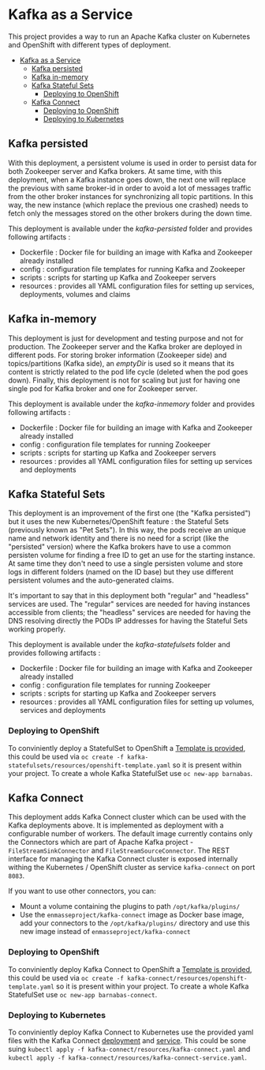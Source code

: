 # Kafka as a Service

This project provides a way to run an Apache Kafka cluster on Kubernetes and OpenShift with different types of deployment.

<!-- TOC -->

- [Kafka as a Service](#kafka-as-a-service)
    - [Kafka persisted](#kafka-persisted)
    - [Kafka in-memory](#kafka-in-memory)
    - [Kafka Stateful Sets](#kafka-stateful-sets)
        - [Deploying to OpenShift](#deploying-to-openshift)
    - [Kafka Connect](#kafka-connect)
        - [Deploying to OpenShift](#deploying-to-openshift-1)
        - [Deploying to Kubernetes](#deploying-to-kubernetes)

<!-- /TOC -->

## Kafka persisted

With this deployment, a persistent volume is used in order to persist data for both Zookeeper server and Kafka brokers. At same time, with this deployment, when a Kafka instance
goes down, the next one will replace the previous with same broker-id in order to avoid a lot of messages traffic from the other broker instances for synchronizing all topic partitions. In this way, the new instance (which replace the previous one crashed) needs to fetch only the messages stored on the other brokers during the down time.

This deployment is available under the _kafka-persisted_ folder and provides following artifacts :

* Dockerfile : Docker file for building an image with Kafka and Zookeeper already installed
* config : configuration file templates for running Kafka and Zookeeper
* scripts : scripts for starting up Kafka and Zookeeper servers
* resources : provides all YAML configuration files for setting up services, deployments, volumes and claims

## Kafka in-memory

This deployment is just for development and testing purpose and not for production. The Zookeeper server and the Kafka broker are deployed in different pods. For storing broker information (Zookeeper side) and topics/partitions (Kafka side), an _emptyDir_ is used so it means that its content is strictly related to the pod life cycle (deleted when the pod goes down). Finally, this deployment is not for scaling but just for having one single pod for Kafka broker and one for Zookeeper server.

This deployment is available under the _kafka-inmemory_ folder and provides following artifacts :

* Dockerfile : Docker file for building an image with Kafka and Zookeeper already installed
* config : configuration file templates for running Zookeeper
* scripts : scripts for starting up Kafka and Zookeeper servers
* resources : provides all YAML configuration files for setting up services and deployments

## Kafka Stateful Sets

This deployment is an improvement of the first one (the "Kafka persisted") but it uses the new Kubernetes/OpenShift feature : the Stateful Sets (previously known as "Pet Sets").
In this way, the pods receive an unique name and network identity and there is no need for a script (like the "persisted" version) where the Kafka brokers have to use a common
persisten volume for finding a free ID to get an use for the starting instance. At same time they don't need to use a single persisten volume and store logs in different folders
(named on the ID base) but they use different persistent volumes and the auto-generated claims.

It's important to say that in this deployment both "regular" and "headless" services are used. The "regular" services are needed for having instances accessible from clients;
the "headless" services are needed for having the DNS resolving directly the PODs IP addresses for having the Stateful Sets working properly.

This deployment is available under the _kafka-statefulsets_ folder and provides following artifacts :

* Dockerfile : Docker file for building an image with Kafka and Zookeeper already installed
* config : configuration file templates for running Zookeeper
* scripts : scripts for starting up Kafka and Zookeeper servers
* resources : provides all YAML configuration files for setting up volumes, services and deployments

### Deploying to OpenShift

To conviniently deploy a StatefulSet to OpenShift a [Template is provided](kafka-statefulsets/resources/openshift-template.yaml), this could be used via `oc create -f kafka-statefulsets/resources/openshift-template.yaml` so it is present within your project. To create a whole Kafka StatefulSet use `oc new-app barnabas`.

## Kafka Connect

This deployment adds Kafka Connect cluster which can be used with the Kafka deployments above. It is implemented as deployment with a configurable number of workers. The default image currently contains only the Connectors which are part of Apache Kafka project - `FileStreamSinkConnector` and `FileStreamSourceConnector`. The REST interface for managing the Kafka Connect cluster is exposed internally withing the Kubernetes / OpenShift cluster as service `kafka-connect` on port `8083`.

If you want to use other connectors, you can:
* Mount a volume containing the plugins to path `/opt/kafka/plugins/`
* Use the `enmasseproject/kafka-connect` image as Docker base image, add your connectors to the `/opt/kafka/plugins/` directory and use this new image instead of `enmasseproject/kafka-connect`

### Deploying to OpenShift

To conviniently deploy Kafka Connect to OpenShift a [Template is provided](kafka-connect/resources/openshift-template.yaml), this could be used via `oc create -f kafka-connect/resources/openshift-template.yaml` so it is present within your project. To create a whole Kafka StatefulSet use `oc new-app barnabas-connect`.

### Deploying to Kubernetes

To conviniently deploy Kafka Connect to Kubernetes use the provided yaml files with the Kafka Connect [deployment](kafka-connect/resources/kafka-connect.yaml) and [service](kafka-connect/resources/kafka-connect-service.yaml). This could be sone suing `kubectl apply -f kafka-connect/resources/kafka-connect.yaml` and `kubectl apply -f kafka-connect/resources/kafka-connect-service.yaml`.